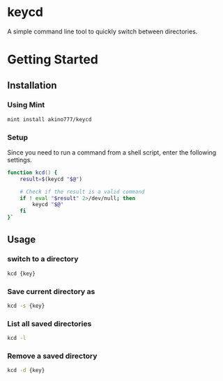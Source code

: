 # keycd
A simple command line tool to quickly switch between directories.

# Getting Started
## Installation
### Using Mint

```zsh
mint install akino777/keycd  
```
### Setup
Since you need to run a command from a shell script, enter the following settings.

```zsh
function kcd() {
    result=$(keycd "$@")

    # Check if the result is a valid command
    if ! eval "$result" 2>/dev/null; then
        keycd "$@"
    fi
}`
```

## Usage
### switch to a directory
```zsh
kcd {key}
```

### Save current directory as
```zsh
kcd -s {key}
```

### List all saved directories
```zsh
kcd -l
```

### Remove a saved directory
```zsh
kcd -d {key}
```
